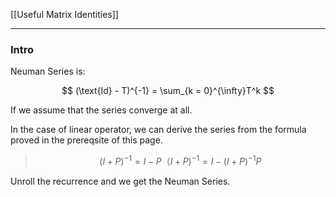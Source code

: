 [[Useful Matrix Identities]]

---
### **Intro**

Neuman Series is: 

$$
(\text{Id} - T)^{-1} = \sum_{k = 0}^{\infty}T^k
$$

If we assume that the series converge at all. 

In the case of linear operator, we can derive the series from the formula proved in the prereqsite of this page. 

> $$
> (I + P)^{-1} = I- P（I+ P)^{-1} = I - (I + P)^{-1}P \tag{1}
> $$

Unroll the recurrence and we get the Neuman Series. 
